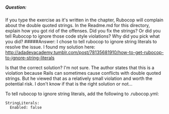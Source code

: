 ##### Question:
If you type the exercise as it's written in the chapter, Rubocop will complain about the double quoted strings.  In the Readme.md for this directory, explain how you got rid of the offenses.  Did you fix the strings?  Or did you tell Rubocop to ignore those code style violations?  Why did you pick what you did?
#####Answer:
I chose to tell rubocop to ignore string literals to resolve the issue. I found my solution here: http://adadevacademy.tumblr.com/post/78135681910/how-to-get-rubocop-to-ignore-string-literals

Is that the correct solution?  I'm not sure.  The author states that this is a violation because Rails can sometimes cause conflicts with double quoted strings.  But he viewed that as a relatively small violation and worth the potential risk.  I don't know if that is the right solution or not...

To tell rubocop to ignore string literals, add the following to .rubocop.yml:

```
StringLiterals:
  Enabled: false
```


